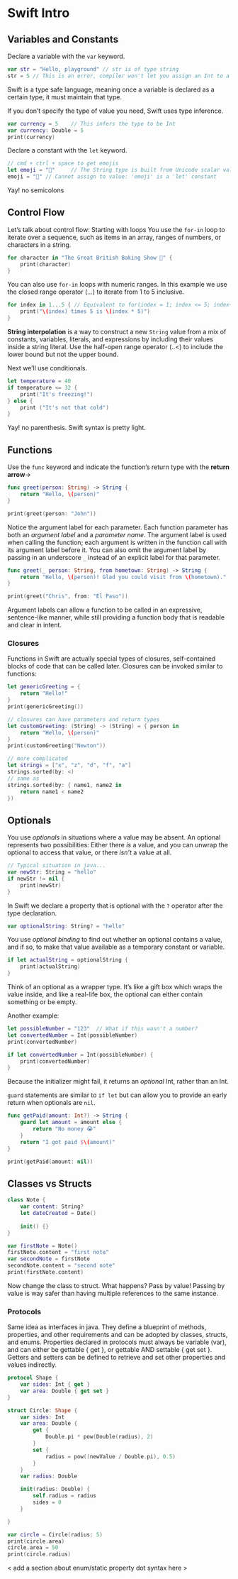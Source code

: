 # Swift Intro
## Variables and Constants
Declare a variable with the `var` keyword.
```swift
var str = "Hello, playground" // str is of type string
str = 5 // This is an error, compiler won't let you assign an Int to a type String 
```
Swift is a type safe language, meaning once a variable is declared as a certain type, it must maintain that type.

If you don’t specify the type of value you need, Swift uses type inference.
```swift
var currency = 5    // This infers the type to be Int
var currency: Double = 5
print(currency)
```

Declare a constant with the `let` keyword.
```swift
// cmd + ctrl + space to get emojis
let emoji = "😬"     // The String type is built from Unicode scalar values
emoji = "🤪" // Cannot assign to value: 'emoji' is a 'let' constant
```

Yay! no semicolons

## Control Flow
Let’s talk about control flow: Starting with loops
You use the `for-in` loop to iterate over a sequence, such as items in an array, ranges of numbers, or characters in a string.
```swift
for character in "The Great British Baking Show 🍰" {
    print(character)
}
```

You can also use `for-in` loops with numeric ranges. 
In this example we use the closed range operator (...) to iterate from 1 to 5 inclusive.
```swift
for index in 1...5 { // Equivalent to for(index = 1; index <= 5; index++)
    print("\(index) times 5 is \(index * 5)")
}
```
**String interpolation** is a way to construct a new `String` value from a mix of constants, variables, literals, and expressions by including their values inside a string literal.
Use the half-open range operator (..<) to include the lower bound but not the upper bound.

Next we’ll use conditionals.
```swift
let temperature = 40
if temperature <= 32 {
    print("It's freezing!")
} else {
    print ("It's not that cold")
}
```

Yay! no parenthesis. Swift syntax is pretty light.

## Functions
Use the `func` keyword and indicate the function’s return type with the **return arrow**->
```swift
func greet(person: String) -> String {
    return "Hello, \(person)"
}

print(greet(person: "John"))
```
Notice the argument label for each parameter. 
Each function parameter has both an *argument label* and a *parameter name*. The argument label is used when calling the function; each argument is written in the function call with its argument label before it. You can also omit the argument label by passing in an underscore `_` instead of an explicit label for that parameter. 
```swift
func greet(_ person: String, from hometown: String) -> String {
    return "Hello, \(person)! Glad you could visit from \(hometown)."
}

print(greet("Chris", from: "El Paso"))
```

Argument labels can allow a function to be called in an expressive, sentence-like manner, while still providing a function body that is readable and clear in intent.

### Closures
Functions in Swift are actually special types of closures, self-contained blocks of code that can be called later. Closures can be invoked similar to functions: 

```swift
let genericGreeting = {
    return "Hello!"
}
print(genericGreeting())

// closures can have parameters and return types
let customGreeting: (String) -> (String) = { person in 
    return "Hello, \(person)"
}
print(customGreeting("Newton"))

// more complicated
let strings = ["x", "z", "d", "f", "a"]
strings.sorted(by: <)
// same as
strings.sorted(by: { name1, name2 in
    return name1 < name2
})
```

## Optionals
You use *optionals* in situations where a value may be absent. An optional represents two possibilities: Either there *is* a value, and you can unwrap the optional to access that value, or there *isn’t* a value at all.
```swift
// Typical situation in java...
var newStr: String = "hello"
if newStr != nil {
    print(newStr)
}
```

In Swift we declare a property that is optional with the `?`  operator after the type declaration.
```swift
var optionalString: String? = "hello"
```

You use *optional binding* to find out whether an optional contains a value, and if so, to make that value available as a temporary constant or variable.
```swift
if let actualString = optionalString {
    print(actualString)
}
```
Think of an optional as a wrapper type. It’s like a gift box which wraps the value inside, and like a real-life box, the optional can either contain something or be empty.

Another example:
```swift
let possibleNumber = "123"  // What if this wasn't a number?
let convertedNumber = Int(possibleNumber)
print(convertedNumber)

if let convertedNumber = Int(possibleNumber) {
    print(convertedNumber)
}
```
Because the initializer might fail, it returns an *optional* Int, rather than an Int.

`guard` statements are similar to `if let` but can allow you to provide an early return when optionals are `nil`.
```swift
func getPaid(amount: Int?) -> String {
    guard let amount = amount else {
        return "No money 😭"
    }
    return "I got paid $\(amount)"
}

print(getPaid(amount: nil))
```

## Classes vs Structs
```swift
class Note {
    var content: String?
    let dateCreated = Date()
    
    init() {}
}

var firstNote = Note()
firstNote.content = "first note"
var secondNote = firstNote
secondNote.content = "second note"
print(firstNote.content)
```

Now change the class to struct. What happens? Pass by value! Passing by value is way safer than having multiple references to the same instance.

### Protocols
Same idea as interfaces in java. They define a blueprint of methods, properties, and other requirements and can be adopted by classes, structs, and enums. Properties declared in protocols must always be variable (var), and can either be gettable { get }, or gettable AND settable { get set }. Getters and setters can be defined to retrieve and set other properties and values indirectly.

```swift
protocol Shape {
    var sides: Int { get }
    var area: Double { get set }
}

struct Circle: Shape {
    var sides: Int
    var area: Double {
        get {
            Double.pi * pow(Double(radius), 2)
        }
        set {
            radius = pow((newValue / Double.pi), 0.5)
        }
    }
    var radius: Double

    init(radius: Double) {
        self.radius = radius
        sides = 0
    }

}

var circle = Circle(radius: 5)
print(circle.area)
circle.area = 50
print(circle.radius)
```

< add a section about enum/static property dot syntax here >